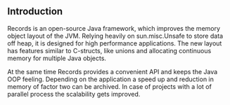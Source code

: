 ## Introduction

Records is an open-source Java framework, which improves the memory object layout of the JVM. Relying heavily on sun.misc.Unsafe to store data off heap, it is designed for high performance applications. The new layout has features similar to C-structs, like unions and allocating continuous memory for multiple Java objects. 

At the same time Records provides a convenient API and keeps the Java OOP feeling. Depending on the application a speed up and reduction in memory of factor two can be archived. In case of projects with a lot of parallel process the scalability gets improved.
